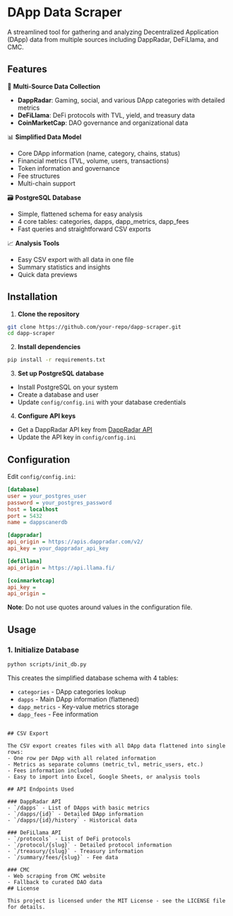 # DApp Data Scraper

A streamlined tool for gathering and analyzing Decentralized Application (DApp) data from multiple sources including DappRadar, DeFiLlama, and CMC.

## Features

🚀 **Multi-Source Data Collection**
- **DappRadar**: Gaming, social, and various DApp categories with detailed metrics
- **DeFiLlama**: DeFi protocols with TVL, yield, and treasury data
- **CoinMarketCap**: DAO governance and organizational data

📊 **Simplified Data Model**
- Core DApp information (name, category, chains, status)
- Financial metrics (TVL, volume, users, transactions)
- Token information and governance
- Fee structures
- Multi-chain support

🗃️ **PostgreSQL Database**
- Simple, flattened schema for easy analysis
- 4 core tables: categories, dapps, dapp_metrics, dapp_fees
- Fast queries and straightforward CSV exports

📈 **Analysis Tools**
- Easy CSV export with all data in one file
- Summary statistics and insights
- Quick data previews

## Installation

1. **Clone the repository**
```bash
git clone https://github.com/your-repo/dapp-scraper.git
cd dapp-scraper
```

2. **Install dependencies**
```bash
pip install -r requirements.txt
```

3. **Set up PostgreSQL database**
- Install PostgreSQL on your system
- Create a database and user
- Update `config/config.ini` with your database credentials

4. **Configure API keys**
- Get a DappRadar API key from [DappRadar API](https://dappradar.com/api)
- Update the API key in `config/config.ini`

## Configuration

Edit `config/config.ini`:

```ini
[database]
user = your_postgres_user
password = your_postgres_password
host = localhost
port = 5432
name = dappscanerdb

[dappradar]
api_origin = https://apis.dappradar.com/v2/
api_key = your_dappradar_api_key

[defillama]
api_origin = https://api.llama.fi/

[coinmarketcap]
api_key = 
api_origin =
```

**Note**: Do not use quotes around values in the configuration file.

## Usage

### 1. Initialize Database

```bash
python scripts/init_db.py
```

This creates the simplified database schema with 4 tables:
- `categories` - DApp categories lookup
- `dapps` - Main DApp information (flattened)
- `dapp_metrics` - Key-value metrics storage
- `dapp_fees` - Fee information

```

## CSV Export

The CSV export creates files with all DApp data flattened into single rows:
- One row per DApp with all related information
- Metrics as separate columns (metric_tvl, metric_users, etc.)
- Fees information included
- Easy to import into Excel, Google Sheets, or analysis tools

## API Endpoints Used

### DappRadar API
- `/dapps` - List of DApps with basic metrics
- `/dapps/{id}` - Detailed DApp information
- `/dapps/{id}/history` - Historical data

### DeFiLlama API
- `/protocols` - List of DeFi protocols
- `/protocol/{slug}` - Detailed protocol information
- `/treasury/{slug}` - Treasury information
- `/summary/fees/{slug}` - Fee data

### CMC
- Web scraping from CMC website
- Fallback to curated DAO data
## License

This project is licensed under the MIT License - see the LICENSE file for details.